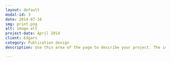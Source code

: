 ```yaml
---
layout: default
modal-id: 3
date: 2014-07-16
img: print.png
alt: image-alt
project-date: April 2014
client: Edgars
category: Publication design
description: Use this area of the page to describe your project. The icon above is part of a free icon set by <a href="https://sellfy.com/p/8Q9P/jV3VZ/">Flat Icons</a>. On their website, you can download their free set with 16 icons, or you can purchase the entire set with 146 icons for only $12!

---
```

